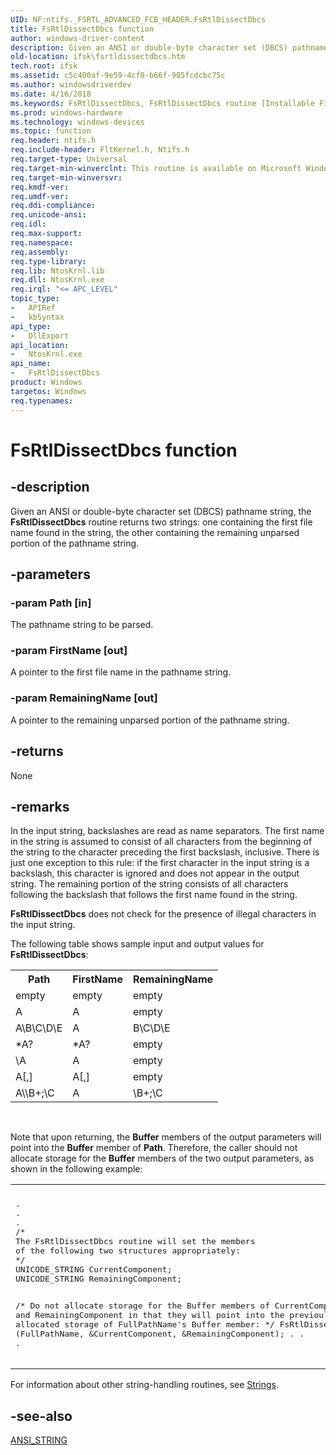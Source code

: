 ```yaml
---
UID: NF:ntifs._FSRTL_ADVANCED_FCB_HEADER.FsRtlDissectDbcs
title: FsRtlDissectDbcs function
author: windows-driver-content
description: Given an ANSI or double-byte character set (DBCS) pathname string, the FsRtlDissectDbcs routine returns two strings:\_one containing the first file name found in the string, the other containing the remaining unparsed portion of the pathname string.
old-location: ifsk\fsrtldissectdbcs.htm
tech.root: ifsk
ms.assetid: c5c400af-9e59-4cf0-b66f-985fcdcbc75c
ms.author: windowsdriverdev
ms.date: 4/16/2018
ms.keywords: FsRtlDissectDbcs, FsRtlDissectDbcs routine [Installable File System Drivers], fsrtlref_95d6ca19-1a11-4fc9-85a5-ea3cf307d2d0.xml, ifsk.fsrtldissectdbcs, ntifs/FsRtlDissectDbcs
ms.prod: windows-hardware
ms.technology: windows-devices
ms.topic: function
req.header: ntifs.h
req.include-header: FltKernel.h, Ntifs.h
req.target-type: Universal
req.target-min-winverclnt: This routine is available on Microsoft Windows 2000 and later versions of Windows operating systems.
req.target-min-winversvr: 
req.kmdf-ver: 
req.umdf-ver: 
req.ddi-compliance: 
req.unicode-ansi: 
req.idl: 
req.max-support: 
req.namespace: 
req.assembly: 
req.type-library: 
req.lib: NtosKrnl.lib
req.dll: NtosKrnl.exe
req.irql: "<= APC_LEVEL"
topic_type:
-	APIRef
-	kbSyntax
api_type:
-	DllExport
api_location:
-	NtosKrnl.exe
api_name:
-	FsRtlDissectDbcs
product: Windows
targetos: Windows
req.typenames: 
---
```


# FsRtlDissectDbcs function


## -description


Given an ANSI or double-byte character set (DBCS) pathname string, the <b>FsRtlDissectDbcs</b> routine returns two strings: one containing the first file name found in the string, the other containing the remaining unparsed portion of the pathname string.


## -parameters




### -param Path [in]

The pathname string to be parsed.


### -param FirstName [out]

A pointer to the first file name in the pathname string. 


### -param RemainingName [out]

A pointer to the remaining unparsed portion of the pathname string.


## -returns



None




## -remarks



In the input string, backslashes are read as name separators. The first name in the string is assumed to consist of all characters from the beginning of the string to the character preceding the first backslash, inclusive. There is just one exception to this rule: if the first character in the input string is a backslash, this character is ignored and does not appear in the output string. The remaining portion of the string consists of all characters following the backslash that follows the first name found in the string. 

<b>FsRtlDissectDbcs</b> does not check for the presence of illegal characters in the input string.

The following table shows sample input and output values for <b>FsRtlDissectDbcs</b>:

<table>
<tr>
<th>Path</th>
<th>FirstName</th>
<th>RemainingName</th>
</tr>
<tr>
<td>
empty

</td>
<td>
empty

</td>
<td>
empty

</td>
</tr>
<tr>
<td>
A

</td>
<td>
A

</td>
<td>
empty

</td>
</tr>
<tr>
<td>
A\B\C\D\E

</td>
<td>
A

</td>
<td>
B\C\D\E

</td>
</tr>
<tr>
<td>
*A?

</td>
<td>
*A?

</td>
<td>
empty

</td>
</tr>
<tr>
<td>
\A

</td>
<td>
A

</td>
<td>
empty

</td>
</tr>
<tr>
<td>
A[,]

</td>
<td>
A[,]

</td>
<td>
empty

</td>
</tr>
<tr>
<td>
A\\B+;\C

</td>
<td>
A

</td>
<td>
\B+;\C

</td>
</tr>
</table>
 

Note that upon returning, the <b>Buffer</b> members of the output parameters will point into the <b>Buffer</b> member of <b>Path</b>.  Therefore, the caller should not allocate storage for the <b>Buffer</b> members of the two output parameters, as shown in the following example:

<div class="code"><span codelanguage=""><table>
<tr>
<th></th>
</tr>
<tr>
<td>
<pre>.
.
.
/*
The FsRtlDissectDbcs routine will set the members
of the following two structures appropriately:
*/
UNICODE_STRING CurrentComponent;
UNICODE_STRING RemainingComponent;

/*
Do not allocate storage for the Buffer members of CurrentComponent
and RemainingComponent in that they will point into the previoulsy
allocated storage of FullPathName's Buffer member:
*/
FsRtlDissectDbcs (FullPathName, &amp;CurrentComponent, &amp;RemainingComponent);
.
.
.</pre>
</td>
</tr>
</table></span></div>
For information about other string-handling routines, see <a href="https://msdn.microsoft.com/library/windows/hardware/ff563884">Strings</a>. 




## -see-also




<a href="https://msdn.microsoft.com/library/windows/hardware/ff540605">ANSI_STRING</a>
 

 

